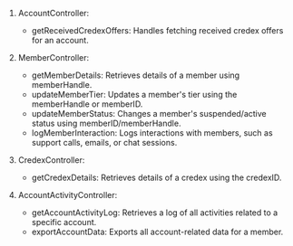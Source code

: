 1. AccountController:
   - getReceivedCredexOffers: Handles fetching received credex offers for an account.
   
2. MemberController:
   - getMemberDetails: Retrieves details of a member using memberHandle.
   - updateMemberTier: Updates a member's tier using the memberHandle or memberID.
   - updateMemberStatus: Changes a member's suspended/active status using memberID/memberHandle.
   - logMemberInteraction: Logs interactions with members, such as support calls, emails, or chat sessions.

3. CredexController:
   - getCredexDetails: Retrieves details of a credex using the credexID.

4. AccountActivityController:
   - getAccountActivityLog: Retrieves a log of all activities related to a specific account.
   - exportAccountData: Exports all account-related data for a member.


